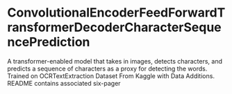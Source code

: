 # ConvolutionalEncoderFeedForwardTransformerDecoderCharacterSequencePrediction
A transformer-enabled model that takes in images, detects characters, and predicts a sequence of characters as a proxy for detecting the words. Trained on OCRTextExtraction Dataset From Kaggle with Data Additions. README contains associated six-pager
